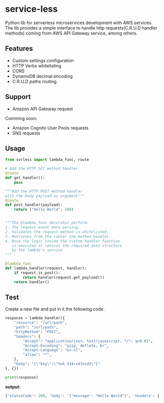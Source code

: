 # service-less

Python lib for serverless microservices development with AWS services. The lib provides a simple interface to handle http requests(C.R.U.D handler methods) coming from AWS API Gateway service, among others.

## Features

- Custom settings configuration
- HTTP Verbs whitelisting
- CORS
- DynamoDB decimal encoding
- C.R.U.D paths routing.

## Support

- Amazon API Gateway request

Comming soon:

- Amazon Cognito User Pools requests 
- SNS requests

## Usage

```python
from svrless import lambda_func, route

# Add the HTTP GET method handler
@route
def get_handler():
    pass

"""Add the HTTP POST method handler 
with the body payload as argument"""
@route
def post_handler(payload):
    return ("Hello World", 200)


"""The @lambda_func decorator perform:
1. The request event data parsing.
2. Validates the request method is whitelisted.
3. Retrieves from the router the method handler.
4. Once the logic inside the custom handler function 
   is executed it returns the required data structure 
   by the lambda's service
"""

@lambda_func
def lambda_handler(request, handler):
    if request.is_post():
        return handler(request.get_payload())
    return handler()
```

## Test

Create a new file and put in it the following code.

```python
response = lambda_handler({
    "resource": "/url/path",
    "path": "/url/path",
    "httpMethod": "POST",
    "headers": {
        "Accept": "application/json, text/javascript, */*; q=0.01",
        "Accept-Encoding": "gzip, deflate, br",
        "Accept-Language": "es-xl",
        "allow": "*",
    },
    "body": "{\"key\":\"tok_434rx43xsd3\"}"
}, {})

print(response)
```

__output:__

```python
{'statusCode': 200, 'body': '{"message": "Hello World"}', 'headers': {'X-Requested-With': '*', 'Access-Control-Allow-Origin': '*', 'Access-Control-Allow-Headers': 'Content-Type,X-Amz-Date,Authorization,X-Api-Key,x-requested-with', 'Access-Control-Allow-Methods': 'GET,POST,PUT,DELETE,HEAD', 'Content-Type': 'application/json'}}
```
